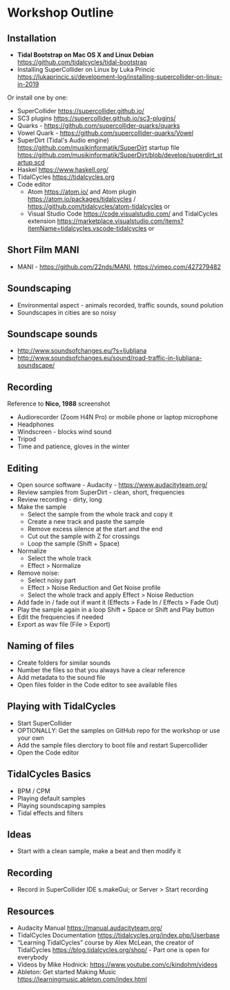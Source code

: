 # Workshop Outline
## Installation
- **Tidal Bootstrap on Mac OS X and Linux Debian** https://github.com/tidalcycles/tidal-bootstrap
- Installing SuperCollider on Linux by Luka Princic https://lukaprincic.si/development-log/installing-supercollider-on-linux-in-2019

Or install one by one:
- SuperCollider https://supercollider.github.io/
- SC3 plugins https://supercollider.github.io/sc3-plugins/
- Quarks - https://github.com/supercollider-quarks/quarks
- Vowel Quark - https://github.com/supercollider-quarks/Vowel
- SuperDirt (Tidal's Audio engine) https://github.com/musikinformatik/SuperDirt startup file https://github.com/musikinformatik/SuperDirt/blob/develop/superdirt_startup.scd
- Haskel https://www.haskell.org/
- TidalCycles https://tidalcycles.org
- Code editor
	- Atom https://atom.io/ and Atom plugin https://atom.io/packages/tidalcycles / https://github.com/tidalcycles/atom-tidalcycles or
	- Visual Studio Code https://code.visualstudio.com/ and TidalCycles extension https://marketplace.visualstudio.com/items?itemName=tidalcycles.vscode-tidalcycles or 


## Short Film MANI
- MANI - https://github.com/22nds/MANI, https://vimeo.com/427279482

## Soundscaping
- Environmental aspect - animals recorded, traffic sounds, sound polution
- Soundscapes in cities are so noisy

## Soundscape sounds 
- http://www.soundsofchanges.eu/?s=ljubljana
- http://www.soundsofchanges.eu/sound/road-traffic-in-ljubljana-soundscape/

## Recording
Reference to **Nico, 1988** screenshot
- Audiorecorder (Zoom H4N Pro) or mobile phone or laptop microphone
- Headphones
- Windscreen - blocks wind sound
- Tripod
- Time and patience, gloves in the winter

## Editing
- Open source software - Audacity - https://www.audacityteam.org/
- Review samples from SuperDirt - clean, short, frequencies
- Review recording - dirty, long
- Make the sample
	- Select the sample from the whole track and copy it
	- Create a new track and paste the sample
	- Remove excess silence at the start and the end
	- Cut out the sample with Z for crossings
	- Loop the sample (Shift + Space)
- Normalize
	- Select the whole track
	- Effect > Normalize
- Remove noise: 
	- Select noisy part 
	- Effect > Noise Reduction and Get Noise profile
	- Select the whole track and apply Effect > Noise Reduction
- Add fade in / fade out if want it (Effects > Fade In / Effects > Fade Out)
- Play the sample again in a loop Shift + Space or Shift and Play button
- Edit the frequencies if needed
- Export as wav file (File > Export)

## Naming of files
- Create folders for similar sounds
- Number the files so that you always have a clear reference
- Add metadata to the sound file
- Open files folder in the Code editor to see available files

## Playing with TidalCycles
- Start SuperCollider 
- OPTIONALLY: Get the samples on GitHub repo for the workshop or use your own
- Add the sample files dierctory to boot file and restart Supercollider
- Open the Code editor

## TidalCycles Basics
- BPM / CPM
- Playing default samples
- Playing soundscaping samples
- Tidal effects and filters 

## Ideas
- Start with a clean sample, make a beat and then modify it

## Recording
- Record in SuperCollider IDE s.makeGui; or Server > Start recording

## Resources
- Audacity Manual https://manual.audacityteam.org/
- TidalCycles Documentation https://tidalcycles.org/index.php/Userbase
- “Learning TidalCycles” course by Alex McLean, the creator of TidalCycles 
https://blog.tidalcycles.org/shop/ - Part one is open for everybody
- Videos by Mike Hodnick: https://www.youtube.com/c/kindohm/videos
- Ableton: Get started Making Music https://learningmusic.ableton.com/index.html